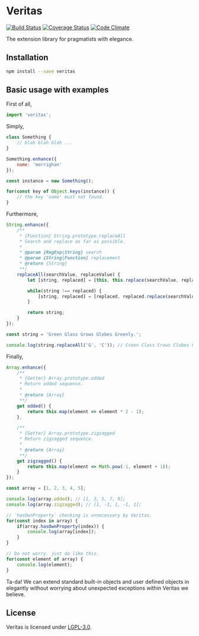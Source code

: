 # Veritas

[![Build Status][travis-image]][travis-url]
[![Coverage Status][coveralls-image]][coveralls-url]
[![Code Climate][codeclimate-image]][codeclimate-url]

The extension library for pragmatists with elegance.

## Installation

```sh
npm install --save veritas
```

## Basic usage with examples

First of all,

```javascript
import 'veritas';
```

Simply,

```javascript
class Something {
    // blah blah blah ...
}

Something.enhance({
    name: 'morrighan'
});

const instance = new Something();

for(const key of Object.keys(instance)) {
    // the key 'name' must not found.
}
```

Furthermore,

```javascript
String.enhance({
    /**
     * {Function} String.prototype.replaceAll
     * Search and replace as far as possible.
     *
     * @param {RegExp|String} search
     * @param {String|Function} replacement
     * @return {String}
     **/
    replaceAll(searchValue, replaceValue) {
        let [string, replaced] = [this, this.replace(searchValue, replaceValue)];

        while(string !== replaced) {
            [string, replaced] = [replaced, replaced.replace(searchValue, replaceValue)];
        }

        return string;
    }
});

const string = 'Green Glass Grows Globes Greenly.';

console.log(string.replaceAll('G', 'C')); // Creen Class Crows Clobes Creenly.
```

Finally,

```javascript
Array.enhance({
    /**
     * {Getter} Array.prototype.odded
     * Return odded sequence.
     *
     * @return {Array}
     **/
    get odded() {
        return this.map(element => element * 2 - 1);
    },

    /**
     * {Getter} Array.prototype.zigzagged
     * Return zigzagged sequence.
     *
     * @return {Array}
     **/
    get zigzagged() {
        return this.map(element => Math.pow(-1, element + 1));
    }
});

const array = [1, 2, 3, 4, 5];

console.log(array.odded); // [1, 3, 5, 7, 9];
console.log(array.zigzagged); // [1, -1, 1, -1, 1];

// `hasOwnProperty` checking is unnecessary by Veritas.
for(const index in array) {
    if(array.hasOwnProperty(index)) {
        console.log(array[index]);
    }
}

// Do not worry. just do like this.
for(const element of array) {
    console.log(element);
}
```

Ta-da! We can extend standard built-in objects and user defined objects in elegantly without worrying about unexpected exceptions within Veritas we believe.

## License

Veritas is licensed under [LGPL-3.0](LICENSE).

[travis-image]: https://img.shields.io/travis/morrighan/veritas/master.svg
[travis-url]: https://travis-ci.org/morrighan/veritas
[coveralls-image]: https://img.shields.io/coveralls/morrighan/veritas/master.svg
[coveralls-url]: https://coveralls.io/github/morrighan/veritas?branch=master
[codeclimate-image]: https://img.shields.io/codeclimate/github/morrighan/veritas.svg
[codeclimate-url]: https://codeclimate.com/github/morrighan/veritas
